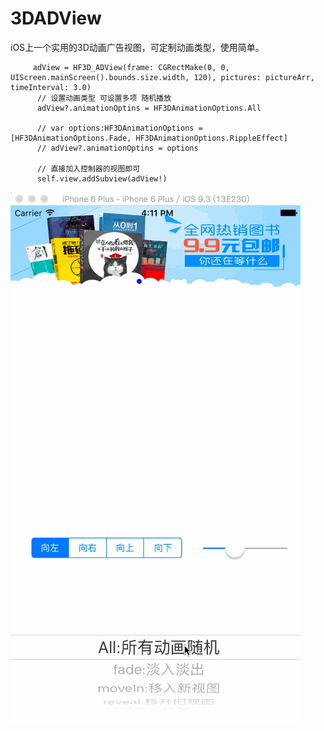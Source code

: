 # 3DADView

iOS上一个实用的3D动画广告视图，可定制动画类型，使用简单。

         adView = HF3D_ADView(frame: CGRectMake(0, 0, UIScreen.mainScreen().bounds.size.width, 120), pictures: pictureArr, timeInterval: 3.0)
          // 设置动画类型 可设置多项 随机播放
          adView?.animationOptins = HF3DAnimationOptions.All
  
          // var options:HF3DAnimationOptions = [HF3DAnimationOptions.Fade, HF3DAnimationOptions.RippleEffect]
          // adView?.animationOptins = options 
  
          // 直接加入控制器的视图即可
          self.view.addSubview(adView!)
   ![image](https://github.com/CoderFenchHU/3DADView/blob/master/yanshi.gif)

